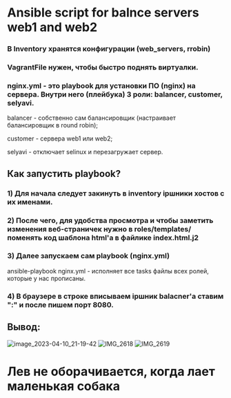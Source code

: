 # Ansible script for balnce servers web1 and web2

### В Inventory хранятся конфигурации (web_servers, rrobin)

### VagrantFile нужен, чтобы быстро поднять виртуалки.

### nginx.yml - это playbook для установки ПО (nginx) на сервера. Внутри него (плейбука) 3 роли: balancer, customer, selyavi. 

balancer - собственно сам балансировщик (настраивает балансировщик в round robin);

customer - сервера web1 или web2;

selyavi - отключает selinux и перезагружает сервер.

## Как запустить playbook?

### 1) Для начала следует закинуть в  inventory ipшники хостов с их именами.
### 2) После чего, для удобства просмотра и чтобы заметить изменения веб-страничек нужно в roles/templates/ поменять код шаблона html'a в файлике index.html.j2
### 3) Далее запускаем сам playbook (nginx.yml)
ansible-playbook nginx.yml -  исполняет все tasks файлы всех ролей, которые у нас прописаны.
### 4) В браузере в строке вписываем ipшник balacner'а ставим ":" и после пишем порт 8080.
## Вывод:

![image_2023-04-10_21-19-42](https://user-images.githubusercontent.com/113581434/231002014-aaed9abc-4269-436d-9729-64494916ef2a.png)
![IMG_2618](https://user-images.githubusercontent.com/113581434/231001853-c3f8c4fd-69c5-4cfb-a495-3529e155a9ca.PNG)
![IMG_2619](https://user-images.githubusercontent.com/113581434/231001965-e70c6fab-ed8b-41fd-b7b1-3747558ff0e9.PNG)
# Лев не оборачивается, когда лает маленькая собака
